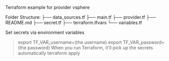 Terraform example for provider vsphere


Folder Structure:
├── data_sources.tf
├── main.tf
├── provider.tf
├── README.md
├── secret.tf
├── terraform.tfvars
└── variables.tf

Set secrets via environment variables
>export TF_VAR_username=(the username)
>export TF_VAR_password=(the password)
When you run Terraform, it'll pick up the secrets automatically
>terraform apply
